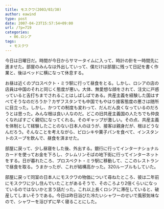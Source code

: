 ```yaml
---
title: モスクワ(2003/03/30)
author: eawind
type: post
date: 2007-04-23T15:57:54+09:00
url: /?p=719
categories:
  - 06.ロシア
tags:
  - モスクワ
---
```

今日は日曜日だ。時間が今日からサマータイムに入って、時計の針を一時間先に進ませた。部屋のみんなは外出していって、僕だけは部屋に残って日記を書く作業と、後はベッドに横になって休息する。

お昼は近くのプロスペクト・ミラ駅に行って昼食をとる。しかし、ロシアの店の店員は中国のそれと同じく態度が悪い。大体、無愛想な顔をされて、注文に戸惑っていると舌打ちまでされることはしばしばである。共産主義を経験した国はすべてそうなのだろうか？カザフスタンでも中国でもやはり接客態度の悪さは随所に目立った。しかし、かつての制度も変わって、だんだん良くなっているのだろうとは思った。みんな根は良い人なのだ。どこの旧共産主義国の人たちでも仲良くなればすごく親切になってくれる。そのギャップが激しい。その点、共産主義を体制として経験したことのない日本人のほうが、接客は親身だが、根はどうなんだろう。そんなことを考えながら、ピロシキや菓子パンを食べて、インスタントのスープを飲んで、昼食を済ませた。

部屋に戻って、少し昼寝をした後、外出する。銀行に行ってインターナショナルカードを使ってお金を下ろし、クレムリンそばの地下街に行ってインターネットをする。日が暮れたころ、プロスペクト・ミラ駅に移動して、ここのレストランで昼食を取る。うまかったが、これが結構高かった。320ルーブルもしていた。

部屋に戻って同室の日本人にモスクワの物価について尋ねたところ、彼は二年前にモスクワに少し住んでいたことがあるそうで、そのころより2倍くらいになっているのではないかと言う話だった。これ以上長くロシアに滞在していると、破産してしまいそうである。今日は昨日浴びた冷たいシャワーのせいで風邪気味なので、シャワーを浴びずに早く寝ることにした。
